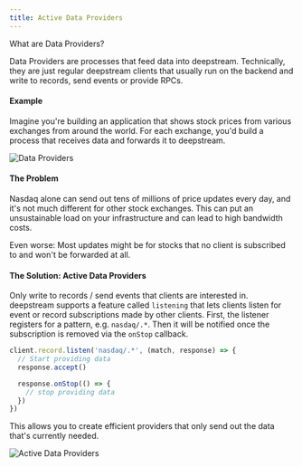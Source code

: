 ```yaml
---
title: Active Data Providers
---
```


What are Data Providers?

Data Providers are processes that feed data into deepstream. Technically, they are just regular deepstream clients that usually run on the backend and write to records, send events or provide RPCs.

#### Example
Imagine you're building an application that shows stock prices from various exchanges from around the world. For each exchange, you'd build a process that receives data and forwards it to deepstream.

![Data Providers](/img/tutorials/00-concepts/data-providers.png)

#### The Problem
Nasdaq alone can send out tens of millions of price updates every day, and it's not much different for other stock exchanges. This can put an unsustainable load on your infrastructure and can lead to high bandwidth costs.

Even worse: Most updates might be for stocks that no client is subscribed to and won't be forwarded at all.

#### The Solution: Active Data Providers
Only write to records / send events that clients are interested in. deepstream supports a feature called `listening` that lets clients listen for event or record subscriptions made by other clients. First, the listener registers for a pattern, e.g. `nasdaq/.*`. Then it will be notified once the subscription is removed via the `onStop` callback.

```javascript
client.record.listen('nasdaq/.*', (match, response) => {
  // Start providing data
  response.accept()

  response.onStop(() => {
    // stop providing data
  })
})
```

This allows you to create efficient providers that only send out the data that's currently needed.

![Active Data Providers](/img/tutorials/00-concepts/active-data-providers.png)